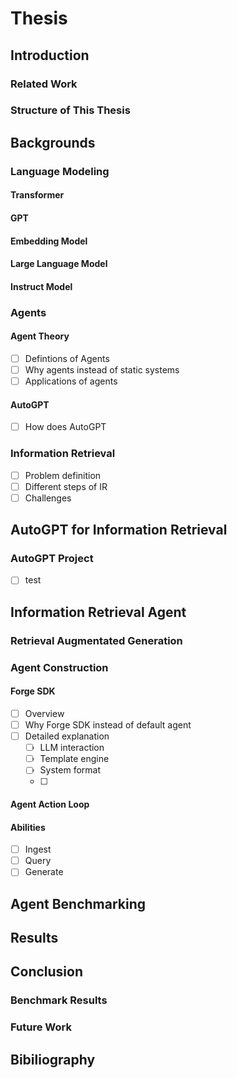 # Thesis

## Introduction

### Related Work

### Structure of This Thesis

## Backgrounds

### Language Modeling

#### Transformer

#### GPT

#### Embedding Model

#### Large Language Model

#### Instruct Model

### Agents

#### Agent Theory

- [ ] Defintions of Agents
- [ ] Why agents instead of static systems
- [ ] Applications of agents

#### AutoGPT

- [ ] How does AutoGPT

### Information Retrieval

- [ ] Problem definition
- [ ] Different steps of IR
- [ ] Challenges

## AutoGPT for Information Retrieval

### AutoGPT Project

- [ ] test

## Information Retrieval Agent

### Retrieval Augmentated Generation

### Agent Construction

#### Forge SDK

- [ ] Overview
- [ ] Why Forge SDK instead of default agent
- [ ] Detailed explanation
  - [ ] LLM interaction
  - [ ] Template engine
  - [ ] System format
  - [ ]

#### Agent Action Loop

#### Abilities

- [ ] Ingest
- [ ] Query
- [ ] Generate

## Agent Benchmarking

## Results

## Conclusion

### Benchmark Results

### Future Work

## Bibiliography
